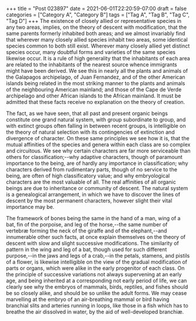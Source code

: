 +++
title = "Post 023897"
date = 2021-06-01T22:20:59-07:00
draft = false
categories = ["Category A", "Category B"]
tags = ["Tag A", "Tag B", "Tag C", "Tag D"]
+++
The existence of closely allied or representative species in any two areas, implies, on the theory of descent with modification, that the same parents formerly inhabited both areas; and we almost invariably find that wherever many closely allied species inhabit two areas, some identical species common to both still exist. Wherever many closely allied yet distinct species occur, many doubtful forms and varieties of the same species likewise occur. It is a rule of high generality that the inhabitants of each area are related to the inhabitants of the nearest source whence immigrants might have been derived. We see this in nearly all the plants and animals of the Galapagos archipelago, of Juan Fernandez, and of the other American islands being related in the most striking manner to the plants and animals of the neighbouring American mainland; and those of the Cape de Verde archipelago and other African islands to the African mainland. It must be admitted that these facts receive no explanation on the theory of creation.

The fact, as we have seen, that all past and present organic beings constitute one grand natural system, with group subordinate to group, and with extinct groups often falling in between recent groups, is intelligible on the theory of natural selection with its contingencies of extinction and divergence of character. On these same principles we see how it is, that the mutual affinities of the species and genera within each class are so complex and circuitous. We see why certain characters are far more serviceable than others for classification;--why adaptive characters, though of paramount importance to the being, are of hardly any importance in classification; why characters derived from rudimentary parts, though of no service to the being, are often of high classificatory value; and why embryological characters are the most valuable of all. The real affinities of all organic beings are due to inheritance or community of descent. The natural system is a genealogical arrangement, in which we have to discover the lines of descent by the most permanent characters, however slight their vital importance may be.

The framework of bones being the same in the hand of a man, wing of a bat, fin of the porpoise, and leg of the horse,--the same number of vertebræ forming the neck of the giraffe and of the elephant,--and innumerable other such facts, at once explain themselves on the theory of descent with slow and slight successive modifications. The similarity of pattern in the wing and leg of a bat, though used for such different purpose,--in the jaws and legs of a crab,--in the petals, stamens, and pistils of a flower, is likewise intelligible on the view of the gradual modification of parts or organs, which were alike in the early progenitor of each class. On the principle of successive variations not always supervening at an early age, and being inherited at a corresponding not early period of life, we can clearly see why the embryos of mammals, birds, reptiles, and fishes should be so closely alike, and should be so unlike the adult forms. We may cease marvelling at the embryo of an air-breathing mammal or bird having branchial slits and arteries running in loops, like those in a fish which has to breathe the air dissolved in water, by the aid of well-developed branchiæ.
